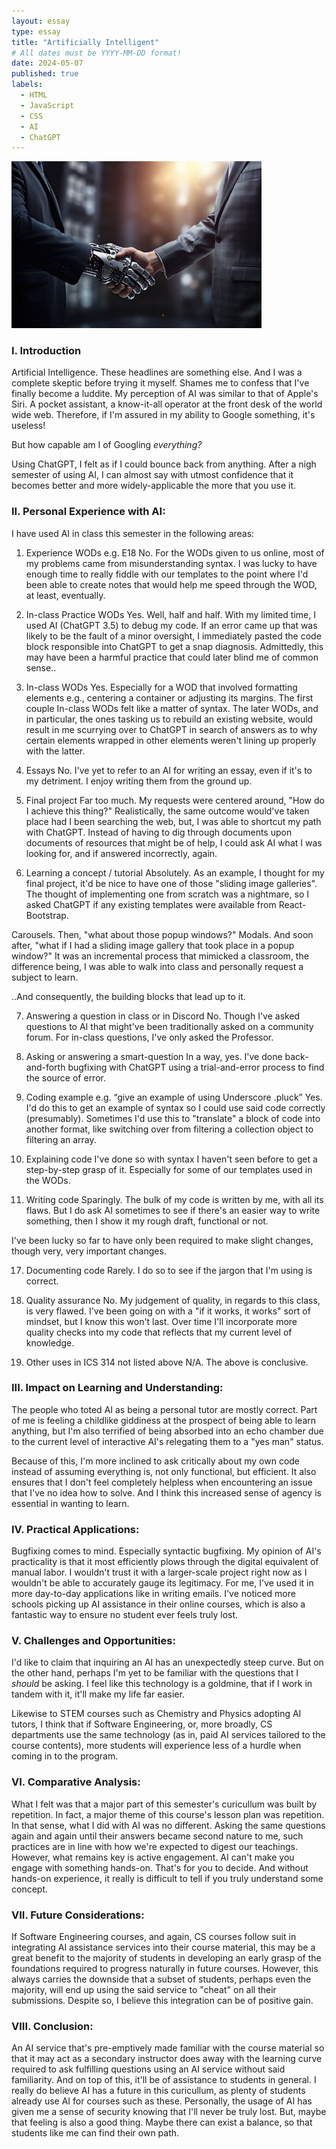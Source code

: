 ```yaml
---
layout: essay
type: essay
title: "Artificially Intelligent"
# All dates must be YYYY-MM-DD format!
date: 2024-05-07
published: true
labels:
  - HTML
  - JavaScript
  - CSS
  - AI
  - ChatGPT
---
```


<div class="text-center p-4">
  <img width="400px" src="../img/SJB/handshake.jpg" class="img-thumbnail" >
</div>

### I. Introduction
Artificial Intelligence. These headlines are something else. And I was a complete skeptic before trying it myself.
Shames me to confess that I've finally become a luddite. My perception of AI was similar to that of Apple's Siri.
A pocket assistant, a know-it-all operator at the front desk of the world wide web. Therefore, if I'm assured in
my ability to Google something, it's useless!

But how capable am I of Googling <i>everything?</i>

Using ChatGPT, I felt as if I could bounce back from anything. After a nigh semester of using AI, I can almost
say with utmost confidence that it becomes better and more widely-applicable the more that you use it.

### II. Personal Experience with AI:
I have used AI in class this semester in the following areas:

  1. Experience WODs e.g. E18
  No. For the WODs given to us online, most of my problems came from misunderstanding syntax.
  I was lucky to have enough time to really fiddle with our templates to the point where I'd
  been able to create notes that would help me speed through the WOD, at least, eventually.

  2. In-class Practice WODs
  Yes. Well, half and half. With my limited time, I used AI (ChatGPT 3.5) to debug my code.
  If an error came up that was likely to be the fault of a minor oversight, I immediately
  pasted the code block responsible into ChatGPT to get a snap diagnosis. Admittedly,
  this may have been a harmful practice that could later blind me of common sense..

  3. In-class WODs
  Yes. Especially for a WOD that involved formatting elements e.g., centering a container
  or adjusting its margins. The first couple In-class WODs felt like a matter of syntax.
  The later WODs, and in particular, the ones tasking us to rebuild an existing website,
  would result in me scurrying over to ChatGPT in search of answers as to why certain
  elements wrapped in other elements weren't lining up properly with the latter.

  4. Essays
  No. I've yet to refer to an AI for writing an essay, even if it's to my detriment.
  I enjoy writing them from the ground up.

  6. Final project
  Far too much. My requests were centered around, "How do I achieve this thing?"
  Realistically, the same outcome would've taken place had I been searching the
  web, but, I was able to shortcut my path with ChatGPT. Instead of having to
  dig through documents upon documents of resources that might be of help, I
  could ask AI what I was looking for, and if answered incorrectly, again.

  7. Learning a concept / tutorial
  Absolutely. As an example, I thought for my final project, it'd be nice to have
  one of those "sliding image galleries". The thought of implementing one from
  scratch was a nightmare, so I asked ChatGPT if any existing templates were
  available from React-Bootstrap.

  Carousels. Then, "what about those popup windows?" Modals. And soon after,
  "what if I had a sliding image gallery that took place in a popup window?"
  It was an incremental process that mimicked a classroom, the difference being,
  I was able to walk into class and personally request a subject to learn.

  ..And consequently, the building blocks that lead up to it.

  7. Answering a question in class or in Discord
  No. Though I've asked questions to AI that might've been traditionally asked
  on a community forum. For in-class questions, I've only asked the Professor.

  9. Asking or answering a smart-question
  In a way, yes. I've done back-and-forth bugfixing with ChatGPT using a
  trial-and-error process to find the source of error.

  11. Coding example e.g. “give an example of using Underscore .pluck”
  Yes. I'd do this to get an example of syntax so I could use said code
  correctly (presumably). Sometimes I'd use this to "translate" a block
  of code into another format, like switching over from filtering a
  collection object to filtering an array.

  13. Explaining code
  I've done so with syntax I haven't seen before to get a step-by-step
  grasp of it. Especially for some of our templates used in the WODs.

  15. Writing code
  Sparingly. The bulk of my code is written by me, with all its flaws.
  But I do ask AI sometimes to see if there's an easier way to write
  something, then I show it my rough draft, functional or not.

  I've been lucky so far to have only been required to make
  slight changes, though very, very important changes.

  17. Documenting code
  Rarely. I do so to see if the jargon that I'm using is correct.

  19. Quality assurance
  No. My judgement of quality, in regards to this class, is very flawed.
  I've been going on with a "if it works, it works" sort of mindset, but I
  know this won't last. Over time I'll incorporate more quality checks into
  my code that reflects that my current level of knowledge.

  21. Other uses in ICS 314 not listed above
  N/A. The above is conclusive.

### III. Impact on Learning and Understanding:
The people who toted AI as being a personal tutor are mostly correct. Part of me
is feeling a childlike giddiness at the prospect of being able to learn anything,
but I'm also terrified of being absorbed into an echo chamber due to the current
level of interactive AI's relegating them to a "yes man" status.

Because of this, I'm more inclined to ask critically about my own code instead of
assuming everything is, not only functional, but efficient. It also ensures that I
don't feel completely helpless when encountering an issue that I've no idea how to
solve. And I think this increased sense of agency is essential in wanting to learn.

### IV. Practical Applications:
Bugfixing comes to mind. Especially syntactic bugfixing. My opinion of AI's
practicality is that it most efficiently plows through the digital equivalent
of manual labor. I wouldn't trust it with a larger-scale project right now as
I wouldn't be able to accurately gauge its legitimacy. For me, I've used it
in more day-to-day applications like in writing emails. I've noticed more
schools picking up AI assistance in their online courses, which is also
a fantastic way to ensure no student ever feels truly lost.


### V. Challenges and Opportunities:
I'd like to claim that inquiring an AI has an unexpectedly steep curve.
But on the other hand, perhaps I'm yet to be familiar with the questions
that I <i>should</i> be asking. I feel like this technology is a goldmine,
that if I work in tandem with it, it'll make my life far easier.

Likewise to STEM courses such as Chemistry and Physics adopting AI tutors,
I think that if Software Engineering, or, more broadly, CS departments use
the same technology (as in, paid AI services tailored to the course contents),
more students will experience less of a hurdle when coming in to the program.

### VI. Comparative Analysis:
What I felt was that a major part of this semester's curicullum was built by
repetition. In fact, a major theme of this course's lesson plan was repetition.
In that sense, what I did with AI was no different. Asking the same questions
again and again until their answers became second nature to me, such practices
are in line with how we're expected to digest our teachings. However, what
remains key is active engagement. AI can't make you engage with something
hands-on. That's for you to decide. And without hands-on experience, it
really is difficult to tell if you truly understand some concept.


### VII. Future Considerations:
If Software Engineering courses, and again, CS courses follow suit in integrating
AI assistance services into their course material, this may be a great benefit to
the majority of students in developing an early grasp of the foundations required
to progress naturally in future courses. However, this always carries the downside
that a subset of students, perhaps even the majority, will end up using the said
service to "cheat" on all their submissions. Despite so, I believe this integration
can be of positive gain.

### VIII. Conclusion:
An AI service that's pre-emptively made familiar with the course material so that
it may act as a secondary instructor does away with the learning curve required to
ask fulfilling questions using an AI service without said familiarity. And on top
of this, it'll be of assistance to students in general. I really do believe AI has
a future in this curicullum, as plenty of students already use AI for courses such
as these. Personally, the usage of AI has given me a sense of security knowing that
I'll never be truly lost. But, maybe that feeling is also a good thing. Maybe there
can exist a balance, so that students like me can find their own path.
